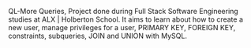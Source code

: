 QL-More Queries, Project done during Full Stack Software Engineering studies at ALX | Holberton School. It aims to learn about how to create a new user, manage privileges for a user, PRIMARY KEY, FOREIGN KEY, constraints, subqueries, JOIN and UNION with MySQL.
